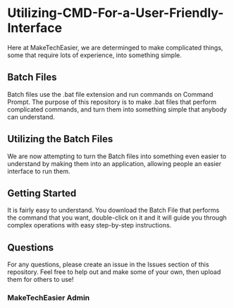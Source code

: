 # Utilizing-CMD-For-a-User-Friendly-Interface
Here at MakeTechEasier, we are determinged to make complicated things, some that require lots of experience, into something simple.
## Batch Files
Batch files use the .bat file extension and run commands on Command Prompt. The purpose of this repository is to make .bat files
that perform complicated commands, and turn them into something simple that anybody can understand.
## Utilizing the Batch Files
We are now attempting to turn the Batch files into something even easier to understand by making them into an application, allowing people
an easier interface to run them.
## Getting Started
It is fairly easy to understand. You download the Batch File that performs the command that you want, double-click on it and it will guide
you through complex operations with easy step-by-step instructions.
## Questions
For any questions, please create an issue in the Issues section of this repository. Feel free to help out and make some of your own, then 
upload them for others to use!
### MakeTechEasier Admin

